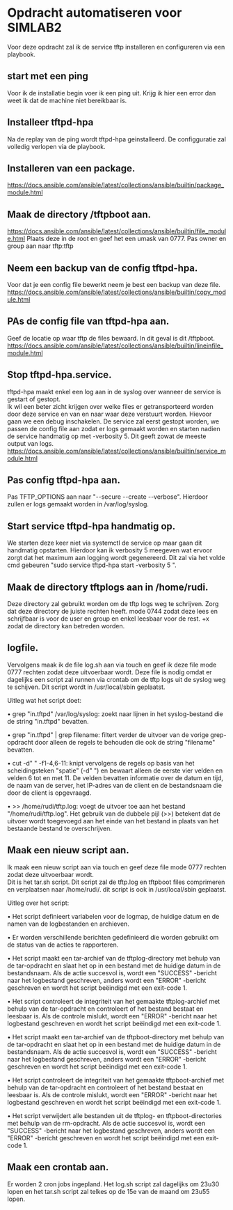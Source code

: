 # Opdracht automatiseren voor SIMLAB2
 
Voor deze opdracht zal ik de service tftp installeren en configureren via een playbook.
 
## start met een ping
Voor ik de installatie begin voer ik een ping uit.  Krijg ik hier een error dan weet ik dat de machine niet bereikbaar is.
 
## Installeer tftpd-hpa
Na de replay van de ping wordt tftpd-hpa geinstalleerd.
De configguratie zal volledig verlopen via de playbook.
 
## Installeren van een package.
https://docs.ansible.com/ansible/latest/collections/ansible/builtin/package_module.html

## Maak de directory /tftpboot aan.
https://docs.ansible.com/ansible/latest/collections/ansible/builtin/file_module.html
Plaats deze in de root en geef het een umask van 0777.  Pas owner en group aan naar tftp:tftp

## Neem een backup van de config tftpd-hpa.
Voor dat je een config file bewerkt neem je best een backup van deze file.
https://docs.ansible.com/ansible/latest/collections/ansible/builtin/copy_module.html

## PAs de config file van tftpd-hpa aan.
Geef de locatie op waar tftp de files bewaard. In dit geval is dit /tftpboot.
https://docs.ansible.com/ansible/latest/collections/ansible/builtin/lineinfile_module.html

## Stop tftpd-hpa.service.
tftpd-hpa maakt enkel een log aan in de syslog over wanneer de service is gestart of gestopt.  
Ik wil een beter zicht krijgen over welke files er getransporteerd worden door deze service en van en naar waar deze verstuurt worden.
Hievoor gaan we een debug inschakelen.  De service zal eerst gestopt worden, we passen de config file aan zodat er logs gemaakt worden en starten nadien de service handmatig op met -verbosity 5.  Dit geeft zowat de meeste output van logs.
https://docs.ansible.com/ansible/latest/collections/ansible/builtin/service_module.html

## Pas config tftpd-hpa aan.
Pas TFTP_OPTIONS aan naar "--secure --create --verbose".
Hierdoor zullen er logs gemaakt worden in /var/log/syslog.

## Start service tftpd-hpa handmatig op.
We starten deze keer niet via systemctl de service op maar gaan dit handmatig opstarten.
Hierdoor kan ik verbosity 5 meegeven wat ervoor zorgt dat het maximum aan logging wordt gegenereerd.
Dit zal via het volde cmd gebeuren "sudo service tftpd-hpa start -verbosity 5 ".

## Maak de directory tftplogs aan in /home/rudi.
Deze directory zal gebruikt worden om de tftp logs weg te schrijven.
Zorg dat deze directory de juiste rechten heeft. mode 0744 zodat deze lees en schrijfbaar is voor de user en group en enkel leesbaar voor de rest. +x zodat de directory kan betreden worden.

## logfile.
Vervolgens maak ik de file log.sh aan via touch en geef ik deze file mode 0777 rechten zodat deze uitvoerbaar wordt.
Deze file is nodig omdat er dagelijks een script zal runnen via crontab om de tftp logs uit de syslog weg te schijven. Dit script wordt in 
/usr/local/sbin geplaatst.

Uitleg wat het script doet:


•	grep "in.tftpd" /var/log/syslog: zoekt naar lijnen in het syslog-bestand die de string "in.tftpd" bevatten.

•	grep "in.tftpd" | grep filename: filtert verder de uitvoer van de vorige grep-opdracht door alleen de regels te behouden die ook de string "filename" bevatten.

•	cut -d" " -f1-4,6-11: knipt vervolgens de regels op basis van het scheidingsteken "spatie" (-d" ") en bewaart alleen de eerste vier velden en velden 6 tot en met 11. De velden bevatten informatie over de datum en tijd, de naam van de server, het IP-adres van de client en de bestandsnaam die door de client is opgevraagd.

•	>> /home/rudi/tftp.log: voegt de uitvoer toe aan het bestand "/home/rudi/tftp.log". Het gebruik van de dubbele pijl (>>) betekent dat de uitvoer wordt toegevoegd aan het einde van het bestand in plaats van het bestaande bestand te overschrijven.


## Maak een nieuw script aan.
Ik maak een nieuw script aan via touch en geef deze file mode 0777 rechten zodat deze uitvoerbaar wordt.  
Dit is het tar.sh script.
Dit script zal de tftp.log en tftpboot files comprimeren en verplaatsen naar /home/rudi/.
dit script is ook in /usr/local/sbin geplaatst.

Uitleg over het script:

•	Het script definieert variabelen voor de logmap, de huidige datum en de namen van de logbestanden en archieven.

•	Er worden verschillende berichten gedefinieerd die worden gebruikt om de status van de acties te rapporteren.

•	Het script maakt een tar-archief van de tftplog-directory met behulp van de tar-opdracht en slaat het op in een bestand met de huidige datum in de bestandsnaam. Als de actie succesvol is, wordt een "SUCCESS" -bericht naar het logbestand geschreven, anders wordt een "ERROR" -bericht geschreven en wordt het script beëindigd met een exit-code 1.

•	Het script controleert de integriteit van het gemaakte tftplog-archief met behulp van de tar-opdracht en controleert of het bestand bestaat en leesbaar is. Als de controle mislukt, wordt een "ERROR" -bericht naar het logbestand geschreven en wordt het script beëindigd met een exit-code 1.

•	Het script maakt een tar-archief van de tftpboot-directory met behulp van de tar-opdracht en slaat het op in een bestand met de huidige datum in de bestandsnaam. Als de actie succesvol is, wordt een "SUCCESS" -bericht naar het logbestand geschreven, anders wordt een "ERROR" -bericht geschreven en wordt het script beëindigd met een exit-code 1.

•	Het script controleert de integriteit van het gemaakte tftpboot-archief met behulp van de tar-opdracht en controleert of het bestand bestaat en leesbaar is. Als de controle mislukt, wordt een "ERROR" -bericht naar het logbestand geschreven en wordt het script beëindigd met een exit-code 1.

•	Het script verwijdert alle bestanden uit de tftplog- en tftpboot-directories met behulp van de rm-opdracht. Als de actie succesvol is, wordt een "SUCCESS" -bericht naar het logbestand geschreven, anders wordt een "ERROR" -bericht geschreven en wordt het script beëindigd met een exit-code 1.

## Maak een crontab aan.
Er worden 2 cron jobs ingepland.  Het log.sh script zal dagelijks om 23u30 lopen en het tar.sh script zal telkes op de 15e van de maand om 23u55 lopen.





